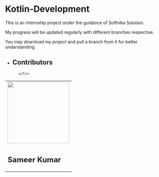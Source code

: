 # Kotlin-Development
<p>This is an internship project under the guidance of Softnika Solution.</p>

<p>My progress will be updated regularly with different branches respective. </p>

<p>You may download my project and pull a branch from it for better undarstanding.</p>

<ul><li><h2>Contributors</h2></li></ul>
<table style="width:100%">
          <tr>
              <td><img src = "https://github.com/aarush368/KECTEST/blob/master/img/sameer.jpg" height= "200px" ></td>
          </tr>
          <tr>
              <td><h2>Sameer Kumar</h2></td>
             
          </tr>
</table>
